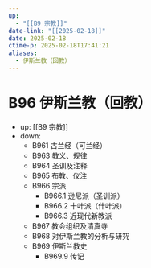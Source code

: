 ```yaml
---
up:
  - "[[B9 宗教]]"
date-link: "[[2025-02-18]]"
date: 2025-02-18
ctime-p: 2025-02-18T17:41:21
aliases:
  - 伊斯兰教（回教）
---
```


# B96 伊斯兰教（回教）

- up: [[B9 宗教]]
- down:	
	- B961 古兰经（可兰经）
	- B963 教义、规律
	- B964 圣训及注释
	- B965 布教、仪注
	- B966 宗派
		- B966.1 逊尼派（圣训派）
		- B966.2 十叶派（什叶派）
		- B966.3 近现代新教派
	- B967 教会组织及清真寺
	- B968 对伊斯兰教的分析与研究
	- B969 伊斯兰教史
		- B969.9 传记
	

